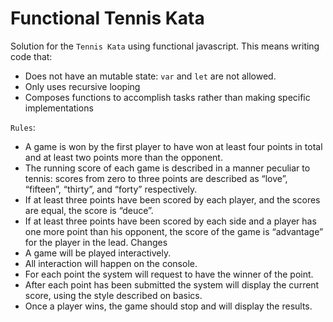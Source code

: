 # Functional Tennis Kata

Solution for the `Tennis Kata` using functional javascript. This means writing code that:
- Does not have an mutable state: `var` and `let` are not allowed.
- Only uses recursive looping
- Composes functions to accomplish tasks rather than making specific implementations

`Rules`:
- A game is won by the first player to have won at least four points in total and at least two points more than the opponent.
- The running score of each game is described in a manner peculiar to tennis: scores from zero to three points are described as “love”, “fifteen”, “thirty”, and “forty” respectively.
- If at least three points have been scored by each player, and the scores are equal, the score is “deuce”.
- If at least three points have been scored by each side and a player has one more point than his opponent, the score of the game is “advantage” for the player in the lead.
Changes
- A game will be played interactively.
- All interaction will happen on the console.
- For each point the system will request to have the winner of the point.
- After each point has been submitted the system will display the current score, using the style described on basics.
- Once a player wins, the game should stop and will display the results.